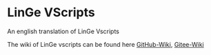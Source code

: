 # LinGe VScripts

An english translation of LinGe Vscripts

The wiki of LinGe vscripts can be found here
[GitHub-Wiki](https://github.com/Lin515/L4D2_LinGe_VScripts/wiki),
[Gitee-Wiki](https://gitee.com/LinGe515/L4D2_LinGe_VScripts/wikis)
